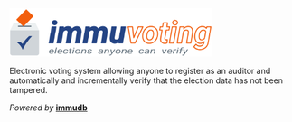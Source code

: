<img src="./client/immuvoting-logo.svg" height="85">

Electronic voting system allowing anyone to register as an auditor and automatically and incrementally verify that the election data has not been tampered.

_Powered by_ **[immudb](https://github.com/codenotary/immudb)**
